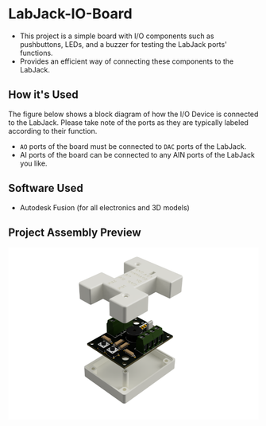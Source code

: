 # LabJack-IO-Board
- This project is a simple board with I/O components such as pushbuttons, LEDs, and a buzzer for testing the LabJack ports' functions.
- Provides an efficient way of connecting these components to the LabJack.
## How it's Used
The figure below shows a block diagram of how the I/O Device is connected to the LabJack. Please take note of the ports as they are typically labeled according to their function.
- `AO` ports of the board must be connected to `DAC` ports of the LabJack.
- AI ports of the board can be connected to any AIN ports of the LabJack you like.
## Software Used
- Autodesk Fusion (for all electronics and 3D models)
## Project Assembly Preview
![Image of a rendered electronics board project](https://github.com/gabbycaya/LabJack-IO-Board/blob/b1163d5f94af8b46706b00f32e8de8160567b23e/Images/Rendered_Final_Assembly.png)
